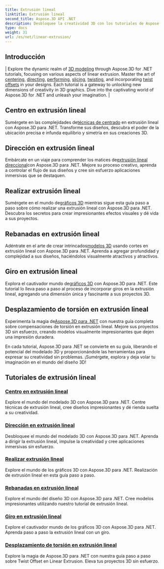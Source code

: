 ```yaml
---
title: Extrusión lineal
linktitle: Extrusión lineal
second_title: Aspose.3D API .NET
description: Desbloquee la creatividad 3D con los tutoriales de Aspose.3D para .NET. Domine las técnicas de extrusión lineal, mejore los diseños y mejore sus proyectos sin esfuerzo.
type: docs
weight: 31
url: /es/net/linear-extrusion/
---
```

## Introducción
| Explore the dynamic realm of [3D modeling](./center-in-linear-extrusion/) through Aspose.3D for .NET tutorials, focusing on various aspects of linear extrusion. Master the art of [centering](./center-in-linear-extrusion/), [directing](./direction-in-linear-extrusion/), [performing](./performing-linear-extrusion/), [slicing](./slices-in-linear-extrusion/), [twisting](./twist-in-linear-extrusion/), and incorporating [twist offsets](./twist-offset-in-linear-extrusion/) in your designs. Each tutorial is a gateway to unlocking new dimensions of creativity in 3D graphics. Dive into the captivating world of Aspose.3D for .NET and unleash your imagination. |

## Centro en extrusión lineal
 Sumérgete en las complejidades de[técnicas de centrado](./center-in-linear-extrusion/) en extrusión lineal con Aspose.3D para .NET. Transforme sus diseños, descubra el poder de la ubicación precisa e infunda equilibrio y simetría en sus creaciones 3D.

## Dirección en extrusión lineal
 Embárcate en un viaje para comprender los matices de[extrusión lineal direccional](./direction-in-linear-extrusion/)con Aspose.3D para .NET. Mejore su proceso creativo, aprenda a controlar el flujo de sus diseños y cree sin esfuerzo aplicaciones inmersivas que se destaquen.

## Realizar extrusión lineal
 Sumérgete en el mundo de[gráficos 3D](./performing-linear-extrusion/) mientras sigue esta guía paso a paso sobre cómo realizar una extrusión lineal con Aspose.3D para .NET. Descubra los secretos para crear impresionantes efectos visuales y dé vida a sus proyectos.

## Rebanadas en extrusión lineal
 Adéntrate en el arte de crear intrincados[modelos 3D](./slices-in-linear-extrusion/) usando cortes en extrusión lineal con Aspose.3D para .NET. Aprenda a agregar profundidad y complejidad a sus diseños, haciéndolos visualmente atractivos y atractivos.

## Giro en extrusión lineal
 Explora el cautivador mundo de[gráficos 3D](./twist-in-linear-extrusion/) con Aspose.3D para .NET. Este tutorial lo lleva paso a paso al proceso de incorporar giros en la extrusión lineal, agregando una dimensión única y fascinante a sus proyectos 3D.

## Desplazamiento de torsión en extrusión lineal
Experimenta la magia de[Aspose.3D para .NET](./twist-offset-in-linear-extrusion/) con nuestra guía completa sobre compensaciones de torsión en extrusión lineal. Mejore sus proyectos 3D sin esfuerzo, creando modelos visualmente impresionantes que dejen una impresión duradera.

En cada tutorial, Aspose.3D para .NET se convierte en su guía, liberando el potencial del modelado 3D y proporcionándole las herramientas para expresar su creatividad sin problemas. ¡Sumérgete, explora y deja volar tu imaginación en el mundo del diseño 3D!
## Tutoriales de extrusión lineal
### [Centro en extrusión lineal](./center-in-linear-extrusion/)
Explore el mundo del modelado 3D con Aspose.3D para .NET. Centre técnicas de extrusión lineal, cree diseños impresionantes y dé rienda suelta a su creatividad.
### [Dirección en extrusión lineal](./direction-in-linear-extrusion/)
Desbloquee el mundo del modelado 3D con Aspose.3D para .NET. Aprenda a dirigir la extrusión lineal, impulse la creatividad y cree aplicaciones inmersivas sin esfuerzo.
### [Realizar extrusión lineal](./performing-linear-extrusion/)
Explore el mundo de los gráficos 3D con Aspose.3D para .NET. Realización de extrusión lineal en esta guía paso a paso.
### [Rebanadas en extrusión lineal](./slices-in-linear-extrusion/)
Explore el mundo del diseño 3D con Aspose.3D para .NET. Cree modelos impresionantes utilizando nuestro tutorial de extrusión lineal.
### [Giro en extrusión lineal](./twist-in-linear-extrusion/)
Explore el cautivador mundo de los gráficos 3D con Aspose.3D para .NET. Aprenda paso a paso la extrusión lineal con un giro.
### [Desplazamiento de torsión en extrusión lineal](./twist-offset-in-linear-extrusion/)
Explore la magia de Aspose.3D para .NET con nuestra guía paso a paso sobre Twist Offset en Linear Extrusion. Eleva tus proyectos 3D sin esfuerzo.